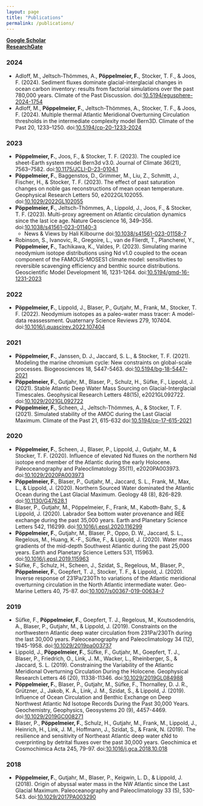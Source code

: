 ```yaml
---
layout: page
title: "Publications"
permalink: /publications/
---
```


[**Google Scholar**](https://scholar.google.com/citations?user=R7XyXbgAAAAJ&hl=en)  
[**ResearchGate**](https://www.researchgate.net/profile/Frerk_Poeppelmeier)

### 2024
- Adloff, M., Jeltsch-Thömmes, A., **Pöppelmeier, F.**, Stocker, T. F., & Joos, F. (2024). Sediment fluxes dominate glacial-interglacial changes in ocean carbon inventory: results from factorial simulations over the past 780,000 years. Climate of the Past Discussion. doi:[10.5194/egusphere-2024-1754](https://doi.org/10.5194/egusphere-2024-1754)
- Adloff, M., **Pöppelmeier, F.**, Jeltsch-Thömmes, A., Stocker, T. F., & Joos, F. (2024). Multiple thermal Atlantic Meridional Overturning Circulation thresholds in the intermediate complexity model Bern3D. Climate of the Past 20, 1233–1250. doi:[10.5194/cp-20-1233-2024](https://doi.org/10.5194/cp-20-1233-2024)

### 2023
- **Pöppelmeier, F.**, Joos, F., & Stocker, T. F. (2023). The coupled ice sheet-Earth system model Bern3d v3.0. Journal of Climate 36(21), 7563–7582. doi:[10.1175/JCLI-D-23-0104.1](https://doi.org/10.1175/JCLI-D-23-0104.1)
- **Pöppelmeier, F.**, Baggenstos, D., Grimmer, M., Liu, Z., Schmitt, J., Fischer, H., & Stocker, T. F. (2023). The effect of past saturation changes on noble gas reconstructions of mean ocean temperature. Geophysical Research Letters 50, e2022GL102055. doi:[10.1029/2022GL102055](https://doi.org/10.1029/2022GL102055)
- **Pöppelmeier, F.**, Jeltsch-Thömmes, A., Lippold, J., Joos, F., & Stocker, T. F. (2023). Multi-proxy agreement on Atlantic circulation dynamics since the last ice age. Nature Geoscience 16, 349–356. doi:[10.1038/s41561-023-01140-3](https://doi.org/10.1038/s41561-023-01140-3)
    - News & Views by Hali Kilbourne doi:[10.1038/s41561-023-01158-7](https://doi.org/10.1038/s41561-023-01158-7)
- Robinson, S., Ivanovic, R., Gregoire, L., van de Flierdt, T., Plancherel, Y., **Pöppelmeier, F.**, Tachikawa, K., Valdes, P. (2023). Simulating marine neodymium isotope distributions using Nd v1.0 coupled to the ocean component of the FAMOUS-MOSES1 climate model: sensitivities to reversible scavenging efficiency and benthic source distributions. Geoscientific Model Development 16, 1231-1264. doi:[10.5194/gmd-16-1231-2023](https://doi.org/10.5194/gmd-16-1231-2023)

### 2022
- **Pöppelmeier, F.**, Lippold, J., Blaser, P., Gutjahr, M., Frank, M., Stocker, T. F. (2022). Neodymium isotopes as a paleo-water mass tracer: A model-data reassessment. Quaternary Science Reviews 279, 107404. doi:[10.1016/j.quascirev.2022.107404](https://doi.org/10.1016/j.quascirev.2022.107404)

### 2021
- **Pöppelmeier, F.**, Janssen, D. J., Jaccard, S. L., & Stocker, T. F. (2021). Modeling the marine chromium cycle: New constraints on global-scale processes. Biogeosciences 18, 5447-5463. doi:[10.5194/bg-18-5447-2021](https://doi.org/10.5194/bg-18-5447-2021)
- **Pöppelmeier, F.**, Gutjahr, M., Blaser, P., Schulz, H., Süfke, F., Lippold, J. (2021). Stable Atlantic Deep Water Mass Sourcing on Glacial-Interglacial Timescales. Geophysical Research Letters 48(15), e2021GL092722. doi:[10.1029/2021GL092722](https://doi.org/10.1029/2021GL092722)
- **Pöppelmeier, F.**, Scheen, J., Jeltsch-Thömmes, A., & Stocker, T. F. (2021). Simulated stability of the AMOC during the Last Glacial Maximum. Climate of the Past 21, 615-632 doi:[10.5194/cp-17-615-2021](https://doi.org/10.5194/cp-17-615-2021)

### 2020
- **Pöppelmeier, F.**, Scheen, J., Blaser, P., Lippold, J., Gutjahr, M., & Stocker, T. F. (2020). Influence of elevated Nd fluxes on the northern Nd isotope end member of the Atlantic during the early Holocene. Paleoceanography and Paleoclimatology 35(11), e2020PA003973. doi:[10.1029/2020PA003973](https://doi.org/10.1029/2020PA003973)
- **Pöppelmeier, F.**, Blaser, P., Gutjahr, M., Jaccard, S. L., Frank, M., Max, L., & Lippold, J. (2020). Northern Sourced Water dominated the Atlantic Ocean during the Last Glacial Maximum. Geology 48 (8), 826-829. doi:[10.1130/G47628.1](https://doi.org/10.1130/G47628.1)
- Blaser, P., Gutjahr, M., Pöppelmeier, F., Frank, M., Kaboth-Bahr, S., & Lippold, J. (2020). Labrador Sea bottom water provenance and REE exchange during the past 35,000 years. Earth and Planetary Science Letters 542, 116299. doi:[10.1016/j.epsl.2020.116299](https://doi.org/10.1016/j.epsl.2020.116299)
- **Pöppelmeier, F.**, Gutjahr, M., Blaser, P., Oppo, D. W., Jaccard, S. L., Regelous, M., Huang, K.-F., Süfke, F., & Lippold, J. (2020). Water mass gradients of the mid-depth Southwest Atlantic during the past 25,000 years. Earth and Planetary Science Letters 531, 115963. doi:[10.1016/j.epsl.2019.115963](https://doi.org/10.1016/j.epsl.2019.115963)
- Süfke, F., Schulz, H., Scheen, J., Szidat, S., Regelous, M., Blaser, P., **Pöppelmeier, F.**, Goepfert, T. J., Stocker, T. F., & Lippold, J. (2020). Inverse response of 231Pa/230Th to variations of the Atlantic meridional overturning circulation in the North Atlantic intermediate water. Geo-Marine Letters 40, 75-87. doi:[10.1007/s00367-019-00634-7](https://doi.org/10.1007/s00367-019-00634-7)

### 2019
- Süfke, F., **Pöppelmeier, F.**, Goepfert, T. J., Regelous, M., Koutsodendris, A., Blaser, P., Gutjahr, M., & Lippold, J. (2019). Constraints on the northwestern Atlantic deep water circulation from 231Pa/230Th during the last 30,000 years. Paleoceanography and Paleoclimatology 34 (12), 1945-1958. doi:[10.1029/2019pa003737](https://doi.org/10.1029/2019pa003737)
- Lippold, J., **Pöppelmeier, F.**, Süfke, F., Gutjahr, M., Goepfert, T. J., Blaser, P., Friedrich, O., Link, J. M., Wacker, L., Rheinberger, S., & Jaccard, S. L. (2019). Constraining the Variability of the Atlantic Meridional Overturning Circulation During the Holocene. Geophysical Research Letters 46 (20), 11338-11346. doi:[10.1029/2019GL084988](https://doi.org/10.1029/2019GL084988)
- **Pöppelmeier, F.**, Blaser, P., Gutjahr, M., Süfke, F., Thornalley, D. J. R., Grützner, J., Jakob, K. A., Link, J. M., Szidat, S., & Lippold, J. (2019). Influence of Ocean Circulation and Benthic Exchange on Deep Northwest Atlantic Nd Isotope Records During the Past 30,000 Years. Geochemistry, Geophysics, Geosystems 20 (9), 4457-4469. doi:[10.1029/2019GC008271](https://doi.org/10.1029/2019GC008271)
- Blaser, P., **Pöppelmeier, F.**, Schulz, H., Gutjahr, M., Frank, M., Lippold, J., Heinrich, H., Link, J. M., Hoffmann, J., Szidat, S., & Frank, N. (2019). The resilience and sensitivity of Northeast Atlantic deep water εNd to overprinting by detrital fluxes over the past 30,000 years. Geochimica et Cosmochimica Acta 245, 79-97. doi:[10.1016/j.gca.2018.10.018](https://doi.org/10.1016/j.gca.2018.10.018)

### 2018
- **Pöppelmeier, F.**, Gutjahr, M., Blaser, P., Keigwin, L. D., & Lippold, J. (2018). Origin of abyssal water mass in the NW Atlantic since the Last Glacial Maximum. Paleoceanography and Paleoclimatology 33 (5), 530-543. doi:[10.1029/2017PA003290](https://doi.org/10.1029/2017PA003290)
